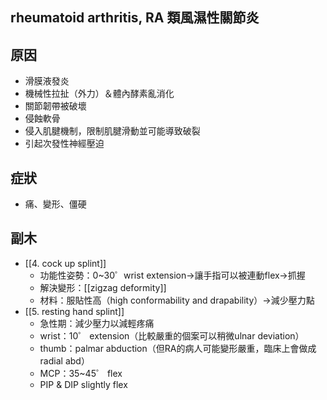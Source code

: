 ##   rheumatoid arthritis, RA 類風濕性關節炎    
##   原因    
-   滑膜液發炎    
-   機械性拉扯（外力）＆體內酵素亂消化    
-   關節韌帶被破壞    
-   侵蝕軟骨    
-   侵入肌腱機制，限制肌腱滑動並可能導致破裂    
-   引起次發性神經壓迫    
##   症狀    
-   痛、變形、僵硬    
##   副木 
- [[4. cock up splint]]
	-   功能性姿勢：0~30゜wrist extension→讓手指可以被連動flex→抓握    
	-   解決變形：[[zigzag deformity]]
	-   材料：服貼性高（high conformability and drapability）→減少壓力點
- [[5. resting hand splint]]
	- 急性期：減少壓力以減輕疼痛
	- wrist：10゜ extension（比較嚴重的個案可以稍微ulnar deviation）
	- thumb：palmar abduction（但RA的病人可能變形嚴重，臨床上會做成radial abd）
	- MCP：35~45゜ flex
	- PIP & DIP slightly flex